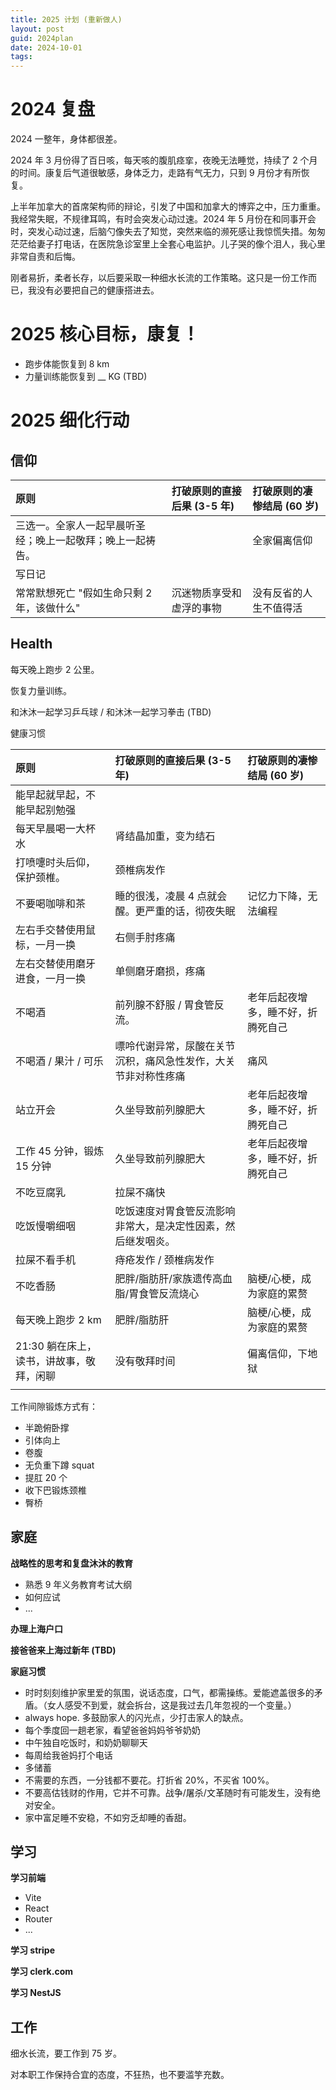 ```yaml
---
title: 2025 计划 (重新做人)
layout: post
guid: 2024plan
date: 2024-10-01
tags:
---
```


# 2024 复盘

2024 一整年，身体都很差。

2024 年 3 月份得了百日咳，每天咳的腹肌痉挛，夜晚无法睡觉，持续了 2 个月的时间。康复后气道很敏感，身体乏力，走路有气无力，只到 9 月份才有所恢复。

上半年加拿大的首席架构师的辩论，引发了中国和加拿大的博弈之中，压力重重。我经常失眠，不规律耳鸣，有时会突发心动过速。2024 年 5 月份在和同事开会时，突发心动过速，后脑勺像失去了知觉，突然来临的濒死感让我惊慌失措。匆匆茫茫给妻子打电话，在医院急诊室里上全套心电监护。儿子哭的像个泪人，我心里非常自责和后悔。

刚者易折，柔者长存，以后要采取一种细水长流的工作策略。这只是一份工作而已，我没有必要把自己的健康搭进去。

# 2025 核心目标，康复！

- 跑步体能恢复到 8 km
- 力量训练能恢复到 \_\_ KG (TBD)

# 2025 细化行动

## 信仰

| 原则                                                       | 打破原则的直接后果 (3-5 年) | 打破原则的凄惨结局 (60 岁) |
| :--------------------------------------------------------- | :-------------------------- | :------------------------- |
| 三选一。全家人一起早晨听圣经；晚上一起敬拜；晚上一起祷告。 |                             | 全家偏离信仰               |
| 写日记                                                     |                             |                            |
| 常常默想死亡 "假如生命只剩 2 年，该做什么"                 | 沉迷物质享受和虚浮的事物    | 没有反省的人生不值得活     |

## Health

每天晚上跑步 2 公里。

恢复力量训练。

和沐沐一起学习乒乓球 / 和沐沐一起学习拳击 (TBD)

健康习惯

| 原则                                     | 打破原则的直接后果 (3-5 年)                                    | 打破原则的凄惨结局 (60 岁)         |
| :--------------------------------------- | :------------------------------------------------------------- | :--------------------------------- |
| 能早起就早起，不能早起别勉强             |                                                                |                                    |
| 每天早晨喝一大杯水                       | 肾结晶加重，变为结石                                           |                                    |
| 打喷嚏时头后仰，保护颈椎。               | 颈椎病发作                                                     |                                    |
| 不要喝咖啡和茶                           | 睡的很浅，凌晨 4 点就会醒。更严重的话，彻夜失眠                | 记忆力下降，无法编程               |
| 左右手交替使用鼠标，一月一换             | 右侧手肘疼痛                                                   |                                    |
| 左右交替使用磨牙进食，一月一换           | 单侧磨牙磨损，疼痛                                             |                                    |
| 不喝酒                                   | 前列腺不舒服 / 胃食管反流。<br>                                | 老年后起夜增多，睡不好，折腾死自己 |
| 不喝酒 / 果汁 / 可乐                     | 嘌呤代谢异常，尿酸在关节沉积，痛风急性发作，大关节非对称性疼痛 | 痛风                               |
| 站立开会                                 | 久坐导致前列腺肥大                                             | 老年后起夜增多，睡不好，折腾死自己 |
| 工作 45 分钟，锻炼 15 分钟               | 久坐导致前列腺肥大                                             | 老年后起夜增多，睡不好，折腾死自己 |
| 不吃豆腐乳                               | 拉屎不痛快                                                     |                                    |
| 吃饭慢嚼细咽                             | 吃饭速度对胃食管反流影响非常大，是决定性因素，然后继发咽炎。   |                                    |
| 拉屎不看手机                             | 痔疮发作 / 颈椎病发作                                          |                                    |
| 不吃香肠                                 | 肥胖/脂肪肝/家族遗传高血脂/胃食管反流烧心                      | 脑梗/心梗，成为家庭的累赘          |
| 每天晚上跑步 2 km                        | 肥胖/脂肪肝                                                    | 脑梗/心梗，成为家庭的累赘          |
| 21:30 躺在床上，读书，讲故事，敬拜，闲聊 | 没有敬拜时间                                                   | 偏离信仰，下地狱                   |
|                                          |                                                                |                                    |

工作间隙锻炼方式有：

- 半跪俯卧撑
- 引体向上
- 卷腹
- 无负重下蹲 squat
- 提肛 20 个
- 收下巴锻炼颈椎
- 臀桥

## 家庭

**战略性的思考和复盘沐沐的教育**

- 熟悉 9 年义务教育考试大纲
- 如何应试
- ...

**办理上海户口**

**接爸爸来上海过新年 (TBD)**

**家庭习惯**

- 时时刻刻维护家里爱的氛围，说话态度，口气，都需操练。爱能遮盖很多的矛盾。（女人感受不到爱，就会拆台，这是我过去几年忽视的一个变量。）
- always hope. 多鼓励家人的闪光点，少打击家人的缺点。
- 每个季度回一趟老家，看望爸爸妈妈爷爷奶奶
- 中午独自吃饭时，和奶奶聊聊天
- 每周给我爸妈打个电话
- 多储蓄
- 不需要的东西，一分钱都不要花。打折省 20%，不买省 100%。
- 不要高估钱财的作用，它并不可靠。战争/屠杀/文革随时有可能发生，没有绝对安全。
- 家中富足睡不安稳，不如穷乏却睡的香甜。

## 学习

**学习前端**

- Vite
- React
- Router
- ...

**学习 stripe**

**学习 clerk.com**

**学习 NestJS**

## 工作

细水长流，要工作到 75 岁。

对本职工作保持合宜的态度，不狂热，也不要滥竽充数。
